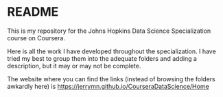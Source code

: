 # README

This is my repository for the Johns Hopkins Data Science Specialization course on Coursera.

Here is all the work I have developed throughout the specialization. I have tried my best to group them into the adequate folders and adding a description, but it may or may not be complete. 

The website where you can find the links (instead of browsing the folders awkardly here) is https://jerrymn.github.io/CourseraDataScience/Home



